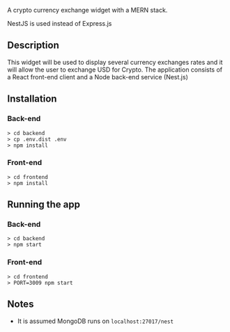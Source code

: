 A crypto currency exchange widget with a MERN stack.

NestJS is used instead of Express.js

## Description

This widget will be used to display several currency exchanges rates and it will allow the user to exchange USD for Crypto. The application consists of a React front-end client and a Node back-end service (Nest.js)

## Installation

### Back-end

```
> cd backend
> cp .env.dist .env
> npm install
```

### Front-end

```
> cd frontend
> npm install
```

## Running the app

### Back-end

```
> cd backend
> npm start
```

### Front-end

```
> cd frontend
> PORT=3009 npm start
```

## Notes

- It is assumed MongoDB runs on `localhost:27017/nest`
